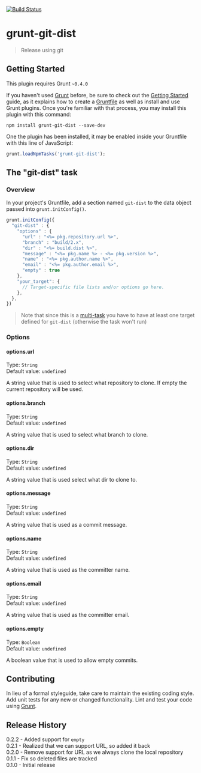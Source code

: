 [![Build Status](https://travis-ci.org/mikaelkaron/grunt-git-dist.png)](https://travis-ci.org/mikaelkaron/grunt-git-dist)

# grunt-git-dist

> Release using git

## Getting Started
This plugin requires Grunt `~0.4.0`

If you haven't used [Grunt](http://gruntjs.com/) before, be sure to check out the [Getting Started](http://gruntjs.com/getting-started) guide, as it explains how to create a [Gruntfile](http://gruntjs.com/sample-gruntfile) as well as install and use Grunt plugins. Once you're familiar with that process, you may install this plugin with this command:

```shell
npm install grunt-git-dist --save-dev
```

One the plugin has been installed, it may be enabled inside your Gruntfile with this line of JavaScript:

```js
grunt.loadNpmTasks('grunt-git-dist');
```

## The "git-dist" task

### Overview
In your project's Gruntfile, add a section named `git-dist` to the data object passed into `grunt.initConfig()`.

```js
grunt.initConfig({
  "git-dist" : {
    "options" : {
      "url" : "<%= pkg.repository.url %>",
      "branch" : "build/2.x",
      "dir" : "<%= build.dist %>",
      "message" : "<%= pkg.name %> - <%= pkg.version %>",
      "name" : "<%= pkg.author.name %>",
      "email" : "<%= pkg.author.email %>",
      "empty" : true
    },
    "your_target": {
      // Target-specific file lists and/or options go here.
    },
  },
})
```

> Note that since this is a [multi-task](http://gruntjs.com/creating-tasks#multi-tasks) you have to have at least one target defined for `git-dist` (otherwise the task won't run)

### Options

#### options.url
Type: `String`  
Default value: `undefined`

A string value that is used to select what repository to clone. If empty the current repository will be used.

#### options.branch
Type: `String`  
Default value: `undefined`

A string value that is used to select what branch to clone.

#### options.dir
Type: `String`  
Default value: `undefined`

A string value that is used select what dir to clone to.

#### options.message
Type: `String`  
Default value: `undefined`

A string value that is used as a commit message.

#### options.name
Type: `String`  
Default value: `undefined`

A string value that is used as the committer name.

#### options.email
Type: `String`  
Default value: `undefined`

A string value that is used as the committer email.

#### options.empty
Type: `Boolean`  
Default value: `undefined`

A boolean value that is used to allow empty commits.

## Contributing
In lieu of a formal styleguide, take care to maintain the existing coding style. Add unit tests for any new or changed functionality. Lint and test your code using [Grunt](http://gruntjs.com/).

## Release History
0.2.2 - Added support for `empty`  
0.2.1 - Realized that we can support URL, so added it back  
0.2.0 - Remove support for URL as we always clone the local repository  
0.1.1 - Fix so deleted files are tracked  
0.1.0 - Initial release  
